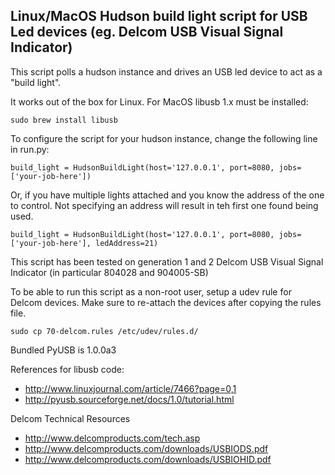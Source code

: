 
## Linux/MacOS Hudson build light script for USB Led devices (eg. Delcom USB Visual Signal Indicator)

This script polls a hudson instance and drives an USB led device to act as a "build light".

It works out of the box for Linux. For MacOS libusb 1.x must be installed:

    sudo brew install libusb

To configure the script for your hudson instance, change the following line in run.py:

    build_light = HudsonBuildLight(host='127.0.0.1', port=8080, jobs=['your-job-here'])

Or, if you have multiple lights attached and you know the address of the one to control.  Not specifying an address will result in teh first one found being used.

    build_light = HudsonBuildLight(host='127.0.0.1', port=8080, jobs=['your-job-here'], ledAddress=21)

This script has been tested on generation 1 and 2 Delcom USB Visual Signal Indicator (in particular 804028 and 904005-SB)

To be able to run this script as a non-root user, setup a udev rule for Delcom devices.  Make sure to re-attach the devices after copying the rules file.

    sudo cp 70-delcom.rules /etc/udev/rules.d/ 

Bundled PyUSB is 1.0.0a3

References for libusb code: 

 * http://www.linuxjournal.com/article/7466?page=0,1
 * http://pyusb.sourceforge.net/docs/1.0/tutorial.html

Delcom Technical Resources

 * http://www.delcomproducts.com/tech.asp
 * http://www.delcomproducts.com/downloads/USBIODS.pdf
 * http://www.delcomproducts.com/downloads/USBIOHID.pdf
